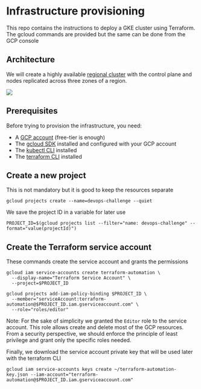 # Infrastructure provisioning
This repo contains the instructions to deploy a GKE cluster using Terraform. The gcloud commands are provided but the same can be done from the GCP console

## Architecture
We will create a highly available [regional cluster](https://cloud.google.com/kubernetes-engine/docs/concepts/regional-clusters#regional) with the control plane and nodes replicated across three zones of a region. 

![](https://storage.googleapis.com/gweb-cloudblog-publish/original_images/gcp-google-kubernetes-engine-regional-clusterbcum.PNG)

## Prerequisites
Before trying to provision the infrastructure, you need:
* A [GCP account](https://console.cloud.google.com/) (free-tier is enough)
* The [gcloud SDK](https://cloud.google.com/sdk/docs/install) installed and configured with your GCP account
* The [kubectl CLI](https://kubernetes.io/docs/tasks/tools/) installed
* The [terraform CLI](https://www.terraform.io/downloads) installed

## Create a new project
This is not mandatory but it is good to keep the resources separate
```
gcloud projects create --name=devops-challenge --quiet
```
We save the project ID in a variable for later use
```
PROJECT_ID=$(gcloud projects list --filter="name: devops-challenge" --format="value(projectId)")
```

## Create the Terraform service account
These commands create the service account and grants the permissions
```
gcloud iam service-accounts create terraform-automation \
  --display-name="Terraform Service Account" \
  --project=$PROJECT_ID
```
```
gcloud projects add-iam-policy-binding $PROJECT_ID \
  --member="serviceAccount:terraform-automation@$PROJECT_ID.iam.gserviceaccount.com" \
  --role="roles/editor"
```
Note: For the sake of simplicity we granted the `Editor` role to the service account. This role allows create and delete most of the GCP resources.
From a security perspective, we should enforce the principle of least privilege and grant only the specific roles needed.

Finally, we download the service account private key that will be used later with the terraform CLI
```
gcloud iam service-accounts keys create ~/terraform-automation-key.json --iam-account="terraform-automation@$PROJECT_ID.iam.gserviceaccount.com"
```
